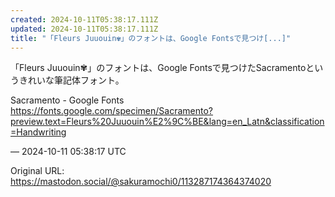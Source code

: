 ```yaml
---
created: 2024-10-11T05:38:17.111Z
updated: 2024-10-11T05:38:17.111Z
title: "「Fleurs Juuouin✾」のフォントは、Google Fontsで見つけ[...]"
---
```


<p>「Fleurs Juuouin✾」のフォントは、Google Fontsで見つけたSacramentoというきれいな筆記体フォント。</p><p>Sacramento - Google Fonts<br /><a href="https://fonts.google.com/specimen/Sacramento?preview.text=Fleurs%20Juuouin%E2%9C%BE&amp;lang=en_Latn&amp;classification=Handwriting" target="_blank" rel="nofollow noopener" translate="no"><span class="invisible">https://</span><span class="ellipsis">fonts.google.com/specimen/Sacr</span><span class="invisible">amento?preview.text=Fleurs%20Juuouin%E2%9C%BE&amp;lang=en_Latn&amp;classification=Handwriting</span></a></p>

&mdash; 2024-10-11 05:38:17 UTC

Original URL: https://mastodon.social/@sakuramochi0/113287174364374020
